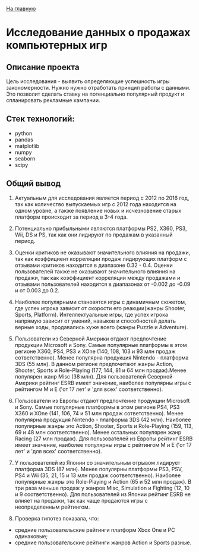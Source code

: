 [На главную](https://github.com/AnnaTashlan/Portfolio/blob/fae3817481c0fdb3761624003d3a301b4a2a997b/readme.md)
# Исследование данных о продажах компьютерных игр

## Описание проекта
Цель исследования - выявить определяющие успешность игры закономерности. Нужно нужно отработать принцип работы с данными. Это позволит сделать ставку на потенциально популярный продукт и спланировать рекламные кампании.


## Стек технологий:
* python
* pandas
* matplotlib
* numpy
* seaborn
* scipy

## Общий вывод
1. Актуальным для исследования является период с 2012 по 2016 год, так как количество выпускаемых игр с 2012 года находится на одном уровне, а также появление новых и исчезновение старых платформ происходит за период в 3-4 года.

2. Потенциально прибыльными являются платформы PS2, X360, PS3, Wii, DS и PS, так как они лидируют по продажам в указанный период.

3. Оценки критиков не оказывают значительного влияния на продажи, так как коэффициент корреляции продаж лидирующих платформ с отзывами критиков находится в диапазоне 0.32 - 0.4. Оценки пользователей также не оказывают значительного влияния на продажи, так как коэффициент корреляции между продажами и отзывами пользователей находится в диапазонах от -0.002 до -0.09 и от 0.003 до 0.2.

4. Наиболее популярными становятся игры с динамичным сюжетом, где успех игрока зависит от скорости его реакции(жанры Shooter, Sports, Platform). Интеллектуальные игры, где успех игрока напрямую зависит от умений, навыков и способностей делать верные ходы, продавались хуже всего (жанры Puzzle и Adventure).

5. Пользователи из Северной Америки отдают предпочтение продукции Microsoft и Sony. Самые популярные платформы в этом регионе X360, PS4, PS3 и XOne (140, 108, 103 и 93 млн продаж сответственно). Менее популярна продукция Nintendo - платформа 3DS (55 млн). В данном регионе предпочитают жанры Action, Shooter, Sports и Role-Playing (177, 144, 81 и 64 млн продаж).Менее популярен жанр Misc (38 млн). Для пользователей Северной Америки рейтинг ESRB имеет значение, наиболее популярны игры с рейтингом M и E ('от 17 лет' и 'для всех' соответственно).

6. Пользователи из Европы отдают предпочтение продукции Microsoft и Sony. Самые популярные платформы в этом регионе PS4, PS3 X360 и XOne (141, 106, 74 и 51 млн продаж сответственно). Менее популярна продукция Nintendo - платформа 3DS (42 млн). Наиболее популярные жанры это Action, Shooter, Sports и Role-Playing (159, 113, 69 и 48 млн соответственно). Менее остальных популярен жанр Racing (27 млн продаж). Для пользователей из Европы рейтинг ESRB имеет значение, наиболее популярны игры с рейтингом M и E ('от 17 лет' и 'для всех' соответственно).

7. У пользователей из Японии со значительным отрывом лидирует платформа 3DS (87 млн). Менее популярны платформы PS3, PSV, PS4 и Wii (35, 21, 15 и 13 млн продаж соответственно). Наиболее популярные жанры это Role-Playing и Action (65 и 52 млн продаж). В три раза меньше продаж у жанров Misc, Simulation и Fighting (12, 10 и 9 соответственно). Для пользователей из Японии рейтинг ESRB не влияет на продажи, так как чаще продаются игры с неопределенным рейтингом.

8. Проверка гипотез показала, что:

* средние пользовательские рейтинги платформ Xbox One и PC одинаковые;
* средние пользовательские рейтинги жанров Action и Sports разные.